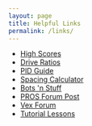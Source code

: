 ```yaml
---
layout: page
title: Helpful Links
permalink: /links/
---
```


- [High Scores][4]
- [Drive Ratios][2]
- [PID Guide][3]
- [Spacing Calculator][1]
- [Bots 'n Stuff][5]
- [PROS Forum Post][6]
- [Vex Forum][7]
- [Tutorial Lessons][8]



[1]: http://www.dvhsrobotics.com/Resources/designtools
[2]: /pdfs/drive-ratios.pdf
[3]: /pdfs/pid-guide.pdf
[4]: http://vex.us.nallen.me/extras/high_scores
[5]: http://botsnstuff.com/wiki/Main_Page
[6]: http://www.vexforum.com/showthread.php?t=76389
[7]: http://www.vexforum.com/?ref=logo
[8]: http://www.dvhsrobotics.com/Resources/lessons